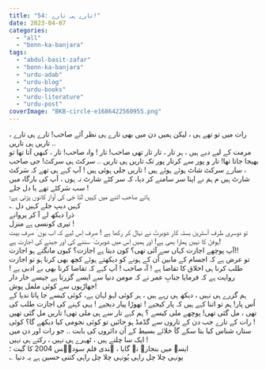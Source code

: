 ```yaml
---
title: "54: تارے ہی تارے!"
date: 2023-04-07
categories: 
  - "all"
  - "bonn-ka-banjara"
tags: 
  - "abdul-basit-zafar"
  - "bonn-ka-banjara"
  - "urdu-adab"
  - "urdu-blog"
  - "urdu-books"
  - "urdu-literature"
  - "urdu-post"
coverImage: "BKB-circle-e1686422560955.png"
---
```


رات میں تو تھے ہی ، لیکن ہمیں دن میں بھی تارے ہی نظر آئے صاحب! تارے ہی تارے ، تاریں ہی تاریں ..  
مرمت کے لیے دیے ہیں ، ہر تار ، تار تار تھی صاحب! تار ! واہ صاحب! تار ، کبھی آتا تھا تو بھیجا جاتا تھا! تار و پور سے کرتار پور تک تاریں ہی تاریں .. سرکٹ ہی سرکٹ! جی صاحب ، سارے سرکٹ شاٹ ہوئے ہوئے ہیں ! تاریں جلی ہوئی ہیں ! آپ کہے ہی تھے کہ سَرکٹ شارٹ ہیں م ہم نے اپنا سر سامنے کر دیا، کہ سر کٹے شارٹ نہ ہوں ، آپ کی بارگاہ میں سب سَرکٹے تھے یا دل جلے !  
ہائے صاحب اتنے میں کہیں لَتا جؔی کی آواز کانوں پڑتی ہے؛  
؎ کہیں دیپ جلے کہیں دل  
ذرا دیکھ لے آ کر پروانے  
تیری کونسی ہے منزل !  
تو دوسری طرف آسٹرین بستہ کار شوبرٹؔ نے نہال کر رکھا ہے ! صرف اِس لیے کہ اب بون ؔ صرف بیت ہوفنؔ کا نہیں ہمارا بھی ہے! اور ہمیں اِس میں شوبرٹ ؔ سننے کی اور جینے کی اجازت ہے!  
آپ پوچھے اجازت کہاں سے آئی تھی؟ کون دیتا ہے اجازت؟ کیوں مانگتے ہو اجازت!!  
تو عرض ہے کہ اجسام کے مابین اُن کے ہونے کو دیکھتے ہوئے کچھ بھی کرنا ہو تو اجازت طلب کرنا ہی اخلاق کا تقاضا ہے ! آہ صاحب ! آپ کہے کہ تقاضا کرنا بھی بے ادبی ہے ! روایت ہے کہ فرمایا جنابِ عمر نے کہ مومن دنیا سے ایسے گزرتا ہے جیسے خار دار جھاڑیوں سے کوئی ململ پوش!  
ہم گزرے ہی نہیں ، دیکھ ہی رہے ہیں ، ہر کوئی لہو لہان ہے، کوئی کیسے جا پاتا ندیا کے اُس پار! ہم تو اتنا کہے ہیں کہ پار کیجیے ! تھوڑا پیار دیجیے ! یہی کہنے کی اجازت طلب کی تھی ، مل گئی تھی! پوچھے ملی کیسے ؟ ہم کہے تار سے ہی ملی تھی! تاریں مل گئی تھیں ! رات کے تارے جب دن کے تاروں سے گڈمڈ ہو جائیں تو کوئی نجومی کیا دیکھے گا؟ کوئی ستارہ شناس کیا بتا سکے گاَ خلائے بسیط کے اُن دائروں کی بابت .. جو رات اور دن میں ایک سا چلتے ہیں ، ٹھہرے ہی نہیں ، رکتے ہی نہیں !  
ایسے میں بنجارے نے گایا ، ہندی فلم سودیؔس 2004 کا گیت ؛  
؎ یونہی چلا چل راہی یُونہی چلا چل راہی کتنی حسین ہے یہ دنیا
